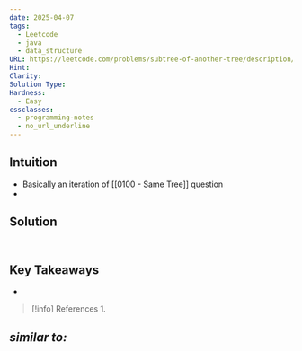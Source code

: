 ```yaml
---
date: 2025-04-07
tags:
  - Leetcode
  - java
  - data_structure
URL: https://leetcode.com/problems/subtree-of-another-tree/description/
Hint: 
Clarity: 
Solution Type: 
Hardness:
  - Easy
cssclasses:
  - programming-notes
  - no_url_underline
---
```

## Intuition
- Basically an iteration of [[0100 - Same Tree]] question 
- 
## Solution
```java title="Initial Attempt"

```

```java fold title=""

```
## Key Takeaways
- 

> [!info] References
> 1. 

*similar to:* 
- 